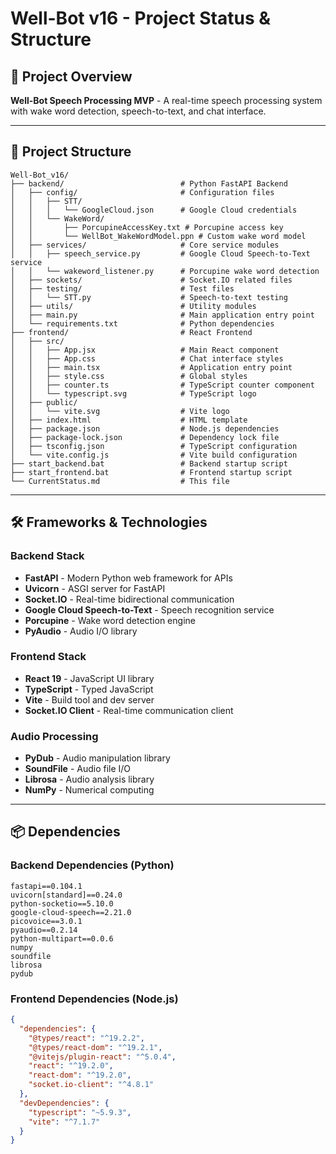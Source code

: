 # Well-Bot v16 - Project Status & Structure

## 🎯 **Project Overview**
**Well-Bot Speech Processing MVP** - A real-time speech processing system with wake word detection, speech-to-text, and chat interface.

---

## 📁 **Project Structure**

```
Well-Bot_v16/
├── backend/                          # Python FastAPI Backend
│   ├── config/                       # Configuration files
│   │   ├── STT/
│   │   │   └── GoogleCloud.json      # Google Cloud credentials
│   │   └── WakeWord/
│   │       ├── PorcupineAccessKey.txt # Porcupine access key
│   │       └── WellBot_WakeWordModel.ppn # Custom wake word model
│   ├── services/                     # Core service modules
│   │   ├── speech_service.py         # Google Cloud Speech-to-Text service
│   │   └── wakeword_listener.py      # Porcupine wake word detection
│   ├── sockets/                      # Socket.IO related files
│   ├── testing/                      # Test files
│   │   └── STT.py                    # Speech-to-text testing
│   ├── utils/                        # Utility modules
│   ├── main.py                       # Main application entry point
│   └── requirements.txt              # Python dependencies
├── frontend/                         # React Frontend
│   ├── src/
│   │   ├── App.jsx                   # Main React component
│   │   ├── App.css                   # Chat interface styles
│   │   ├── main.tsx                  # Application entry point
│   │   ├── style.css                 # Global styles
│   │   ├── counter.ts                # TypeScript counter component
│   │   └── typescript.svg            # TypeScript logo
│   ├── public/
│   │   └── vite.svg                  # Vite logo
│   ├── index.html                    # HTML template
│   ├── package.json                  # Node.js dependencies
│   ├── package-lock.json             # Dependency lock file
│   ├── tsconfig.json                 # TypeScript configuration
│   └── vite.config.js                # Vite build configuration
├── start_backend.bat                 # Backend startup script
├── start_frontend.bat                # Frontend startup script
└── CurrentStatus.md                  # This file
```

---

## 🛠️ **Frameworks & Technologies**

### **Backend Stack**
- **FastAPI** - Modern Python web framework for APIs
- **Uvicorn** - ASGI server for FastAPI
- **Socket.IO** - Real-time bidirectional communication
- **Google Cloud Speech-to-Text** - Speech recognition service
- **Porcupine** - Wake word detection engine
- **PyAudio** - Audio I/O library

### **Frontend Stack**
- **React 19** - JavaScript UI library
- **TypeScript** - Typed JavaScript
- **Vite** - Build tool and dev server
- **Socket.IO Client** - Real-time communication client

### **Audio Processing**
- **PyDub** - Audio manipulation library
- **SoundFile** - Audio file I/O
- **Librosa** - Audio analysis library
- **NumPy** - Numerical computing

---

## 📦 **Dependencies**

### **Backend Dependencies (Python)**
```
fastapi==0.104.1
uvicorn[standard]==0.24.0
python-socketio==5.10.0
google-cloud-speech==2.21.0
picovoice==3.0.1
pyaudio==0.2.14
python-multipart==0.0.6
numpy
soundfile
librosa
pydub
```

### **Frontend Dependencies (Node.js)**
```json
{
  "dependencies": {
    "@types/react": "^19.2.2",
    "@types/react-dom": "^19.2.1",
    "@vitejs/plugin-react": "^5.0.4",
    "react": "^19.2.0",
    "react-dom": "^19.2.0",
    "socket.io-client": "^4.8.1"
  },
  "devDependencies": {
    "typescript": "~5.9.3",
    "vite": "^7.1.7"
  }
}
```


